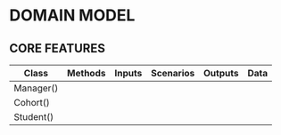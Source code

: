 # DOMAIN MODEL

## CORE FEATURES

|Class|Methods|Inputs|Scenarios|Outputs|Data|
|-|-|-|-|-|-|
|Manager()|
|Cohort()|
|Student()|

